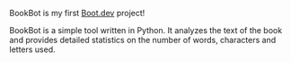 BookBot is my first [Boot.dev](https://www.boot.dev) project!

BookBot is a simple tool written in Python. It analyzes the text of the book
and provides detailed statistics on the number of words, characters and letters
used.
